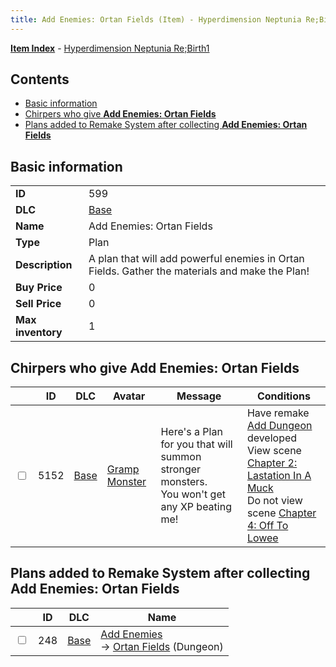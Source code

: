 ```yaml
---
title: Add Enemies: Ortan Fields (Item) - Hyperdimension Neptunia Re;Birth1
---
```


[**Item Index**](/neptunia/rb1/item/index.html) - [Hyperdimension Neptunia Re;Birth1](/neptunia/rb1)

## Contents

- [Basic information](#basic-information)
- [Chirpers who give **Add Enemies: Ortan Fields**](#chirpers-who-give-add-enemies-ortan-fields)
- [Plans added to Remake System after collecting **Add Enemies: Ortan Fields**](#plans-added-to-remake-system-after-collecting-add-enemies-ortan-fields)

## Basic information

|   |   |
| -- | -- |
| **ID** | 599 |
| **DLC** | [Base](/neptunia/rb1/dlc/1-base.html) |
| **Name** | Add Enemies: Ortan Fields |
| **Type** | Plan |
| **Description** | A plan that will add powerful enemies in Ortan Fields. Gather the materials and make the Plan! |
| **Buy Price** | 0 |
| **Sell Price** | 0 |
| **Max inventory** | 1 |


## Chirpers who give **Add Enemies: Ortan Fields**

|    | ID | DLC | Avatar | Message | Conditions |
| -- | -- | --- | ------ | ------- | ---------- |
| <input type="checkbox" id="rb1-chirper-event-1-5152" class="trackbox" /> | 5152 | [Base](/neptunia/rb1/dlc/1-base.html) | [Gramp Monster](/neptunia/rb1/undefined/1-243-gramp-monster.html) | Here's a Plan for you that will summon stronger monsters.<br />You won't get any XP beating me! | Have remake [Add Dungeon](/neptunia/rb1/remake/1-211-add-dungeon.html) developed<br />View scene [Chapter 2: Lastation In A Muck](/neptunia/rb1/scene/1-214-chapter-2-lastation-in-a-muck.html)<br />Do not view scene [Chapter 4: Off To Lowee](/neptunia/rb1/scene/1-401-chapter-4-off-to-lowee.html) |


## Plans added to Remake System after collecting **Add Enemies: Ortan Fields**

|    | ID | DLC | Name |
| -- | -- | --- | ---- |
| <input type="checkbox" id="rb1-remake-1-248" class="trackbox" /> | 248 | [Base](/neptunia/rb1/dlc/1-base.html) | [Add Enemies](/neptunia/rb1/remake/1-248-add-enemies.html)<br /> → [Ortan Fields](/neptunia/rb1/dungeon/1-103-ortan-fields.html) (Dungeon) |
